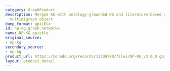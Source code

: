 ```yaml
---
category: GraphProduct
description: Merged KG with ontology-grounded KG and literature-based graph as NetworkX
  multidigraph object
dump_format: gpickle
id: np-kg.graph.networkx
name: NP-KG gpickle
original_source:
- np-kg
secondary_source:
- np-kg
product_url: https://zenodo.org/records/12536780/files/NP-KG_v3.0.0.gpickle?download=1
layout: product_detail
---
```

